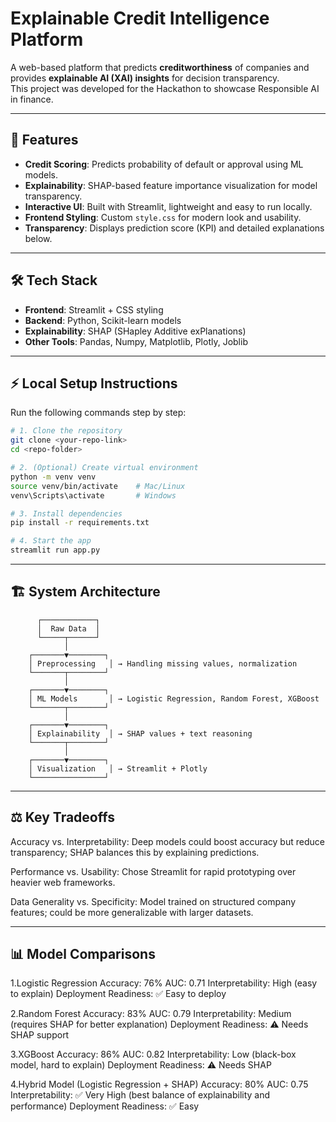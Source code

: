 # Explainable Credit Intelligence Platform

A web-based platform that predicts **creditworthiness** of companies and provides **explainable AI (XAI) insights** for decision transparency.  
This project was developed for the Hackathon to showcase Responsible AI in finance.

---

## 🚀 Features
- **Credit Scoring**: Predicts probability of default or approval using ML models.  
- **Explainability**: SHAP-based feature importance visualization for model transparency.  
- **Interactive UI**: Built with Streamlit, lightweight and easy to run locally.  
- **Frontend Styling**: Custom `style.css` for modern look and usability.  
- **Transparency**: Displays prediction score (KPI) and detailed explanations below.  

---

## 🛠️ Tech Stack
- **Frontend**: Streamlit + CSS styling  
- **Backend**: Python, Scikit-learn models  
- **Explainability**: SHAP (SHapley Additive exPlanations)  
- **Other Tools**: Pandas, Numpy, Matplotlib, Plotly, Joblib  

---

## ⚡ Local Setup Instructions

Run the following commands step by step:

```bash
# 1. Clone the repository
git clone <your-repo-link>
cd <repo-folder>

# 2. (Optional) Create virtual environment
python -m venv venv
source venv/bin/activate    # Mac/Linux
venv\Scripts\activate       # Windows

# 3. Install dependencies
pip install -r requirements.txt

# 4. Start the app
streamlit run app.py

```

---

## 🏗️ System Architecture

          ┌────────────┐
          │  Raw Data  │
          └─────┬──────┘
                │
        ┌───────▼────────┐
        │ Preprocessing   │ → Handling missing values, normalization
        └───────┬────────┘
                │
        ┌───────▼────────┐
        │ ML Models       │ → Logistic Regression, Random Forest, XGBoost
        └───────┬────────┘
                │
        ┌───────▼────────┐
        │ Explainability  │ → SHAP values + text reasoning
        └───────┬────────┘
                │
        ┌───────▼────────┐
        │ Visualization   │ → Streamlit + Plotly
        └────────────────┘


---

## ⚖️ Key Tradeoffs

Accuracy vs. Interpretability: Deep models could boost accuracy but reduce transparency; SHAP balances this by explaining predictions.

Performance vs. Usability: Chose Streamlit for rapid prototyping over heavier web frameworks.

Data Generality vs. Specificity: Model trained on structured company features; could be more generalizable with larger datasets.

---

## 📊 Model Comparisons
1.Logistic Regression
Accuracy: 76%
AUC: 0.71
Interpretability: High (easy to explain)
Deployment Readiness: ✅ Easy to deploy

2.Random Forest
Accuracy: 83%
AUC: 0.79
Interpretability: Medium (requires SHAP for better explanation)
Deployment Readiness: ⚠️ Needs SHAP support

3.XGBoost
Accuracy: 86%
AUC: 0.82
Interpretability: Low (black-box model, hard to explain)
Deployment Readiness: ⚠️ Needs SHAP

4.Hybrid Model (Logistic Regression + SHAP)
Accuracy: 80%
AUC: 0.75
Interpretability: ✅ Very High (best balance of explainability and performance)
Deployment Readiness: ✅ Easy